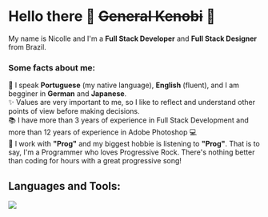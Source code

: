 # Hello there 👋 ~~General Kenobi~~ 🤖
<p align="left">My name is Nicolle and I'm a <strong>Full Stack Developer</strong> and <strong>Full Stack Designer</strong> from Brazil.</p>

### Some facts about me:
<p align="left">
  💬  I speak <strong>Portuguese</strong> (my native language), <strong>English</strong> (fluent), and I am begginer in <strong>German</strong> and <strong>Japanese</strong>.<br>
  ✨  Values are very important to me, so I like to reflect and understand other points of view before making decisions.<br>
  📚  I have more than 3 years of experience in Full Stack Development and more than 12 years of experience in Adobe Photoshop 💻<br>
  🎸  I work with <strong>"Prog"</strong> and my biggest hobbie is listening to <strong>"Prog"</strong>. That is to say, I'm a Programmer who loves Progressive Rock. There's nothing better than coding for hours with a great progressive song!
</p>  

## Languages and Tools:

<img src="https://skillicons.dev/icons?i=nextjs,react,js,ts,nodejs,mongodb,postgres,vercel,html,css,photoshop,illustrator,figma" /> 
